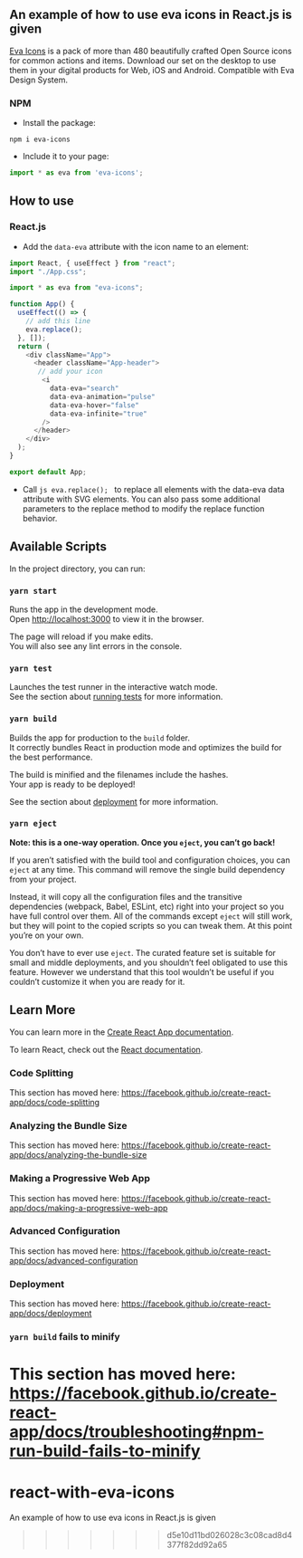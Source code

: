 ## An example of how to use eva icons in React.js is given
[Eva Icons](https://github.com/akveo/eva-icons) is a pack of more than 480 beautifully crafted Open Source icons for common actions and items.
Download our set on the desktop to use them in your digital products for Web, iOS and Android.
Compatible with Eva Design System.

### NPM

- Install the package:
```
npm i eva-icons
``` 

- Include it to your page:
```js
import * as eva from 'eva-icons';
```

## How to use

### React.js

- Add the `data-eva` attribute with the icon name to an element:

```js
import React, { useEffect } from "react";
import "./App.css";

import * as eva from "eva-icons";

function App() {
  useEffect(() => {
    // add this line
    eva.replace();
  }, []);
  return (
    <div className="App">
      <header className="App-header">
       // add your icon
        <i
          data-eva="search"
          data-eva-animation="pulse"
          data-eva-hover="false"
          data-eva-infinite="true"
        />
      </header>
    </div>
  );
}

export default App;
```
- Call ```js eva.replace(); ``` to replace all elements with the data-eva data attribute with SVG elements. You can also pass some additional parameters to the replace method to modify the replace function behavior.




## Available Scripts

In the project directory, you can run:

### `yarn start`

Runs the app in the development mode.<br />
Open [http://localhost:3000](http://localhost:3000) to view it in the browser.

The page will reload if you make edits.<br />
You will also see any lint errors in the console.

### `yarn test`

Launches the test runner in the interactive watch mode.<br />
See the section about [running tests](https://facebook.github.io/create-react-app/docs/running-tests) for more information.

### `yarn build`

Builds the app for production to the `build` folder.<br />
It correctly bundles React in production mode and optimizes the build for the best performance.

The build is minified and the filenames include the hashes.<br />
Your app is ready to be deployed!

See the section about [deployment](https://facebook.github.io/create-react-app/docs/deployment) for more information.

### `yarn eject`

**Note: this is a one-way operation. Once you `eject`, you can’t go back!**

If you aren’t satisfied with the build tool and configuration choices, you can `eject` at any time. This command will remove the single build dependency from your project.

Instead, it will copy all the configuration files and the transitive dependencies (webpack, Babel, ESLint, etc) right into your project so you have full control over them. All of the commands except `eject` will still work, but they will point to the copied scripts so you can tweak them. At this point you’re on your own.

You don’t have to ever use `eject`. The curated feature set is suitable for small and middle deployments, and you shouldn’t feel obligated to use this feature. However we understand that this tool wouldn’t be useful if you couldn’t customize it when you are ready for it.

## Learn More

You can learn more in the [Create React App documentation](https://facebook.github.io/create-react-app/docs/getting-started).

To learn React, check out the [React documentation](https://reactjs.org/).

### Code Splitting

This section has moved here: https://facebook.github.io/create-react-app/docs/code-splitting

### Analyzing the Bundle Size

This section has moved here: https://facebook.github.io/create-react-app/docs/analyzing-the-bundle-size

### Making a Progressive Web App

This section has moved here: https://facebook.github.io/create-react-app/docs/making-a-progressive-web-app

### Advanced Configuration

This section has moved here: https://facebook.github.io/create-react-app/docs/advanced-configuration

### Deployment

This section has moved here: https://facebook.github.io/create-react-app/docs/deployment

### `yarn build` fails to minify

This section has moved here: https://facebook.github.io/create-react-app/docs/troubleshooting#npm-run-build-fails-to-minify
=======
# react-with-eva-icons
An example of how to use eva icons in React.js is given
>>>>>>> d5e10d11bd026028c3c08cad8d4377f82dd92a65
